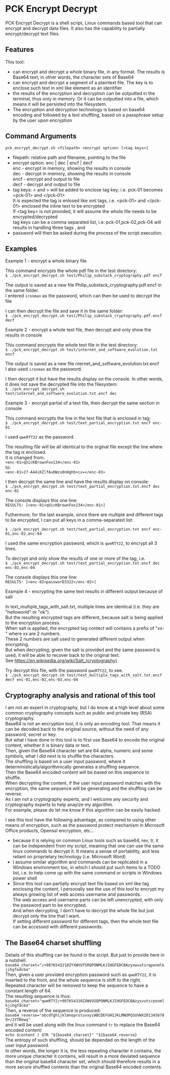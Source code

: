 PCK Encrypt Decrypt
=

PCK Encrypt Decrypt is a shell script, Linux commands based tool that can encrypt and decrypt data files.
It also has the capability to partially encrypt/decrypt text files.

Features
-

This tool:
* can encrypt and decrypt a whole binary file, in any format. The results is Base64 text, in other words, the character sets of Base64
* can encrypt and decrypt a segment of a plaintext file. The key is to enclose such text in xml like element as an identifier
* the results of the encryption and decryption can be outputted in the terminal, thus only in memory. Or it can be outputted into a file, which means it will be persisted into the filesystem.
* The encryption and decryption technology is based on base64 encoding and followed by a text shuffling, based on a passphrase setup by the user upon encryption

Command Arguments
-
```
pck_encrypt_decrypt.sh <filepath> <encrypt option> [<tag keys>]
```
* filepath: relative path and filename, pointing to the file
* encrypt option: enc | dec | encf | decf <br/>
enc - encrypt in memory, showing the results in console <br/>
dec - decrypt in memory, showing the results in console <br/>
encf - encrypt and output to file <br/>
decf - decrypt and output to file <br/>
* tag keys: < and > will be added to enclose tag key; i.e. pck-01 becomes \<pck-01> and \</pck-01> <br/>
It is expected the tag is enlosed like xml tags, i.e. \<pck-01> and \</pck-01> enclosed the inline text to be encrypted <br/>
If \<tag key> is not provided, it will assume the whole file needs to be encrypted/decrypted <br/>
tag keys can be a comma separated list, i.e. pck-01,pck-02,pck-04 will results in handling three tags <pck-01>, <pck-02> and <pck-04>
* password will then be asked during the process of the script execution. <br/>

Examples
-

Example 1 - encrypt a whole binary file

This command encrypts the whole pdf file in the test directory:<br/>
```$ ./pck_encrypt_decrypt.sh test/Philip_substack_cryptography.pdf encf ```

The output is saved as a new file Philip_substack_cryptography.pdf.encf in the same folder.<br/>
I entered `ironman` as the password, which can then be used to decrypt the file

I can then decrypt the file and save it in the same folder:<br/>
```$ ./pck_encrypt_decrypt.sh test/Philip_substack_cryptography.pdf.encf decf```

Example 2 - encrypt a whole text file, then decrypt and only show the results in console

This command encrypts the whole text file in the test directory:<br/>
```$ ./pck_encrypt_decrypt.sh test/internet_and_software_evolution.txt encf```

The output is saved as a new file nternet_and_software_evolution.txt.encf<br/>
I also used `ironman` as the password.

I then decrypt it but have the results display on the console. In other words, it does not save the decrypted file into the filesystem:<br/>
```$ ./pck_encrypt_decrypt.sh test/internet_and_software_evolution.txt.encf dec```

Example 3 - encrypt partial of a text file, then decrypt the same section in console

This command encrypts the line in the text file that is enclosed in <enc-01></enc-01> tag:<br/>
```$ ./pck_encrypt_decrypt.sh test/text_partial_encryption.txt encf enc-01```

I used `qweRTY22` as the password.

The resulting file will be all identical to the orginal file except the line where the tag is enclosed.<br/>
It is changed from:<br/>
```<enc-01>qUicKBrownFox134</enc-01>```<br/>
to:<br/>
```<enc-01>27-A44iKZlfAuOWzs0nHghb+cx=</enc-01>```

I then decrypt the same line and have the results display on console:<br/>
```$ ./pck_encrypt_decrypt.sh test/text_partial_encryption.txt.encf dec enc-01```

The console displays this one line:<br/>
```RESULTS: [<enc-01>qUicKBrownFox134</enc-01>]```

Futhermore, for the last example, since there are multiple and different tags to be encrypted, I can put all keys in a comma-separated list:
```
$ ./pck_encrypt_decrypt.sh test/text_partial_encryption.txt encf enc-01,enc-02,enc-04
```

I used the same encryption password, which is `qweRTY22`, to encrypt all 3 lines.

To decrypt and only show the results of one or more of the tag, i.e. <br/>
```$ ./pck_encrypt_decrypt.sh test/text_partial_encryption.txt.encf dec enc-02,enc-04```

The console displays this one line:<br/>
```RESULTS: [<enc-02>passworD3322</enc-02>]```

Example 4 - encrypting the same text results in different output because of salt

In text_multiple_tags_with_salt.txt, multiple lines are identical (i.e. they are "helloworld" or "ok").<br/>
But the resulting encrypted tags are different, because salt is being applied to the encryption process.<br/>
When salt is applied, the encrypted tag contect will contains a prefix of "xx-" where xx are 2 numbers.<br/>
These 2 numbers are salt used to generated different output when encrypting.<br/>
But when decrypting, given the salt is provided and the same password is used, it will be able to recover back to the original text.<br/>
See <https://en.wikipedia.org/wiki/Salt_(cryptography)><br/>

Try decrypt this file, with the password `qweRTY22`, to see.<br/>
```$ ./pck_encrypt_decrypt.sh test/text_multiple_tags_with_salt.txt.encf decf enc-01,enc-02,enc-03,enc-04```

Cryptography analysis and rational of this tool
-

I am not an expert in cryptography, but I do know at a high level about some common cryptography concepts such as public and private key (RSA) cryptography.<br/>
Base64 is not an encryption tool, it is only an encoding tool. That means it can be decoded back to the original source, without the need of any password, secret or key.<br/>
But what I have done in this tool is to first use Base64 to encode the original content, whether it is binary data or text.<br/>
Then, given the Base64 character set are 64 alpha, numeric and some symbols, what I did next is to shuffle the characters.<br/>
The shuffling is based on a user input password, where it deterministically/algorithmically generates a shuffling sequence.<br/>
Then the Base64 encoded content will be based on this sequence to shuffle.<br/>
When decrypting the content, if the user input password matches with the encryption, the same sequence will be generating and the shuffling can be reverse.<br/>
As I am not a cryptography experts, and I welcome any security and cryptography experts to help anaylze my algorithm.<br/>
For example, please do let me know if this algorithm can be easily hacked.

I see this tool have the following advantage, as compared to using other means of encryption, such as the password protect mechanism in Microsoft Office products, Openssl encryption, etc...
* because it is relying on common Linux tools such as base64, rev, tr, it can be independent from my script, meaning that one can use the same linux commands to decrypt it. It means a sense of portability, and less reliant on proprietary technology (i.e. Microsoft Word)
* I assume similar algorithm and commands can be replicated in a Windows environment too, in which I should put such items to a TODO list, i.e. to help come up with the same command or scripts in Windows power shell
* Since this tool can partially encrypt text file based on xml like tag enclosing the content, I personally see the use of this tool to encrypt my always growing list of web access username and passwords.<br/> 
The web access and username parts can be left unencrypted, with only the password part to be encrypted.<br/> 
And when decrypting, I don't have to decrypt the whole file but just decrypt only the line that I want.<br/> 
If setting different password for different tags, then the whole text file can be accessed with different passwords.

The Base64 charset shuffling
-

Details of this shuffling can be found in the script. But just to provide here in a nutshell.<br/>
```base64_charset="/+9876543210ZYXWVUTSRQPONMLKJIHGFEDCBAzyxwvutsrqponmlkjihgfedcba"```<br/>
Then, given a user provided encryption password such as `qweRTY22`, it is inserted to the front, and the whole sequence is shift to the right.<br/>
Repeated character will be removed to keep the sequence to have a constant length of 64.<br/>
The resulting sequence is thus:<br/>
```base64_charset="qweRTY2/+987654310ZXWVUSQPONMLKJIHGFEDCBAzyxvutsrponmlkjihgfdcba"```<br/>
Then, a reverse of the sequence is produced:<br/>
```base64_reverse="abcdfghijklmnoprstuvxyzABCDEFGHIJKLMNOPQSUVWXZ013456789+/2YTRewq"```<br/>
and it will be used along with the linux command `tr` to replace the Base64 encoded content:<br/>
```echo $content | $TR "${base64_charset}" "${base64_reverse}```<br/>
The entropy of such shuffling, should be depended on the length of the user input password.<br/>
In other words, the longer it is, the less repeating character it contains, the more unique character it contains, will result in a more deviated sequence than the original base64 character set, which should therefore results in a more secure shuffled contents than the original Base64 encoded contents.
